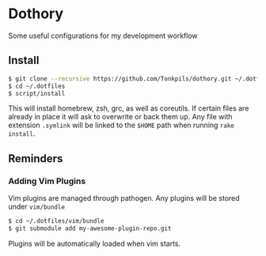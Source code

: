 # Dothory

Some useful configurations for my development workflow

## Install

```sh
$ git clone --recursive https://github.com/Tonkpils/dothory.git ~/.dotfiles
$ cd ~/.dotfiles
$ script/install
```

This will install homebrew, zsh, grc, as well as coreutils. If certain files are already in place it will ask to overwrite or back them up. Any file with extension `.symlink` will be linked to the `$HOME` path when running `rake install`.

## Reminders

### Adding Vim Plugins

Vim plugins are managed through pathogen. Any plugins will be stored under `vim/bundle`

```sh
$ cd ~/.dotfiles/vim/bundle
$ git submodule add my-awesome-plugin-repo.git
```

Plugins will be automatically loaded when vim starts.
